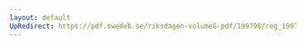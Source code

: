 ```yaml
---
layout: default
UpRedirect: https://pdf.swedeb.se/riksdagen-volumeG-pdf/199798/reg_199798/reg_199798_0251.pdf
---
```

